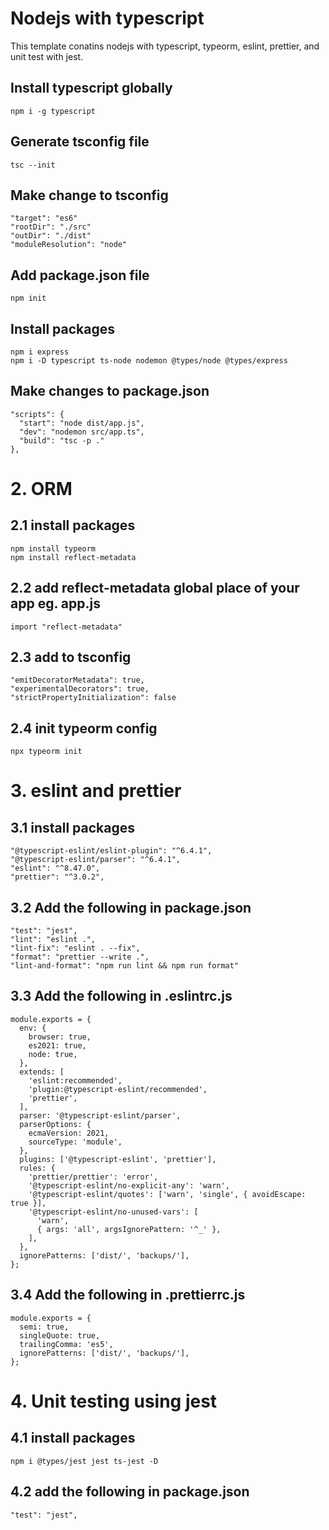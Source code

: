 # Nodejs with typescript
This template conatins nodejs with typescript, typeorm, eslint, prettier, and unit test with jest.

## Install typescript globally

```
npm i -g typescript
```

## Generate tsconfig file

```
tsc --init
```

## Make change to tsconfig

```
"target": "es6"
"rootDir": "./src"
"outDir": "./dist"
"moduleResolution": "node"
```

## Add package.json file

```
npm init
```

## Install packages

```
npm i express
npm i -D typescript ts-node nodemon @types/node @types/express
```

## Make changes to package.json

```
"scripts": {
  "start": "node dist/app.js",
  "dev": "nodemon src/app.ts",
  "build": "tsc -p ."
},
```

# 2. ORM

## 2.1 install packages

```
npm install typeorm
npm install reflect-metadata
```

## 2.2 add reflect-metadata global place of your app eg. app.js

```
import "reflect-metadata"
```

## 2.3 add to tsconfig

```
"emitDecoratorMetadata": true,
"experimentalDecorators": true,
"strictPropertyInitialization": false
```

## 2.4 init typeorm config

```
npx typeorm init
```


# 3. eslint and prettier

## 3.1 install packages

```
"@typescript-eslint/eslint-plugin": "^6.4.1",
"@typescript-eslint/parser": "^6.4.1",
"eslint": "^8.47.0",
"prettier": "^3.0.2",
```


## 3.2 Add the following in package.json

```
"test": "jest",
"lint": "eslint .",
"lint-fix": "eslint . --fix",
"format": "prettier --write .",
"lint-and-format": "npm run lint && npm run format"
```

## 3.3 Add the following in .eslintrc.js

```
module.exports = {
  env: {
    browser: true,
    es2021: true,
    node: true,
  },
  extends: [
    'eslint:recommended',
    'plugin:@typescript-eslint/recommended',
    'prettier',
  ],
  parser: '@typescript-eslint/parser',
  parserOptions: {
    ecmaVersion: 2021,
    sourceType: 'module',
  },
  plugins: ['@typescript-eslint', 'prettier'],
  rules: {
    'prettier/prettier': 'error',
    '@typescript-eslint/no-explicit-any': 'warn',
    '@typescript-eslint/quotes': ['warn', 'single', { avoidEscape: true }],
    '@typescript-eslint/no-unused-vars': [
      'warn',
      { args: 'all', argsIgnorePattern: '^_' },
    ],
  },
  ignorePatterns: ['dist/', 'backups/'],
};
```


## 3.4 Add the following in .prettierrc.js

```
module.exports = {
  semi: true,
  singleQuote: true,
  trailingComma: 'es5',
  ignorePatterns: ['dist/', 'backups/'],
};
```

# 4. Unit testing using jest

## 4.1 install packages

```
npm i @types/jest jest ts-jest -D
```

## 4.2 add the following in package.json

```
"test": "jest",
```
